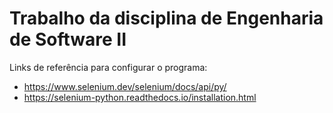 # Trabalho da disciplina de Engenharia de Software II

Links de referência para configurar o programa:

- https://www.selenium.dev/selenium/docs/api/py/
- https://selenium-python.readthedocs.io/installation.html
